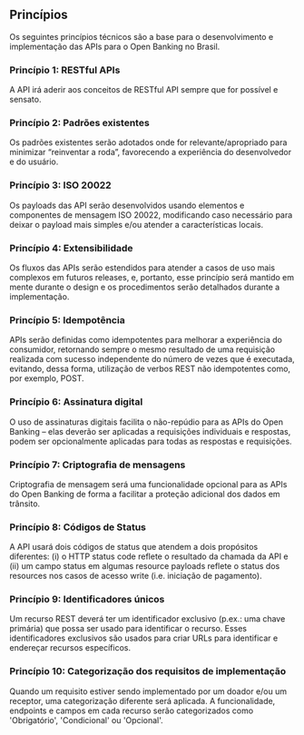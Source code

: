 ## Princípios

Os seguintes princípios técnicos são a base para o desenvolvimento e implementação das APIs para o Open Banking no Brasil.

### Princípio 1: RESTful APIs
A API irá aderir aos conceitos de RESTful API sempre que for possível e sensato.

### Princípio 2: Padrões existentes 
Os padrões existentes serão adotados onde for relevante/apropriado para minimizar “reinventar a roda”, favorecendo a experiência do desenvolvedor e do usuário.

### Princípio 3: ISO 20022
Os payloads das API serão desenvolvidos usando elementos e componentes de mensagem ISO 20022, modificando caso necessário para deixar o payload mais simples e/ou atender a características locais.

### Princípio 4: Extensibilidade
Os fluxos das APIs serão estendidos para atender a casos de uso mais complexos em futuros releases, e, portanto, esse princípio será mantido em mente durante o design e os procedimentos serão detalhados durante a implementação.

### Princípio 5: Idempotência
APIs serão definidas como idempotentes para melhorar a experiência do consumidor, retornando sempre o mesmo resultado de uma requisição realizada com sucesso independente do número de vezes que é executada, evitando, dessa forma, utilização de verbos REST não idempotentes como, por exemplo, POST.

### Princípio 6: Assinatura digital
O uso de assinaturas digitais facilita o não-repúdio para as APIs do Open Banking – elas deverão ser aplicadas a requisições individuais e respostas, podem ser opcionalmente aplicadas para todas as respostas e requisições.

### Princípio 7: Criptografia de mensagens
Criptografia de mensagem será uma funcionalidade opcional para as APIs do Open Banking de forma a facilitar a proteção adicional dos dados em trânsito.

### Princípio 8: Códigos de Status
A API usará dois códigos de status que atendem a dois propósitos diferentes: (i) o HTTP status code reflete o resultado da chamada da API e (ii) um campo status em algumas resource payloads reflete o status dos resources nos casos de acesso write (i.e. iniciação de pagamento).

### Princípio 9: Identificadores únicos
Um recurso REST deverá ter um identificador exclusivo (p.ex.: uma chave primária) que possa ser usado para identificar o recurso. Esses identificadores exclusivos são usados para criar URLs para identificar e endereçar recursos específicos.

### Princípio 10: Categorização dos requisitos de implementação
Quando um requisito estiver sendo implementado por um doador e/ou um receptor, uma categorização diferente será aplicada. A funcionalidade, endpoints e campos em cada recurso serão categorizados como 'Obrigatório', 'Condicional' ou 'Opcional'.

